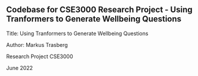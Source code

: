 ## Codebase for CSE3000 Research Project - Using Tranformers to Generate Wellbeing Questions
Title: Using Tranformers to Generate Wellbeing Questions

Author: Markus Trasberg

Research Project CSE3000

June 2022
